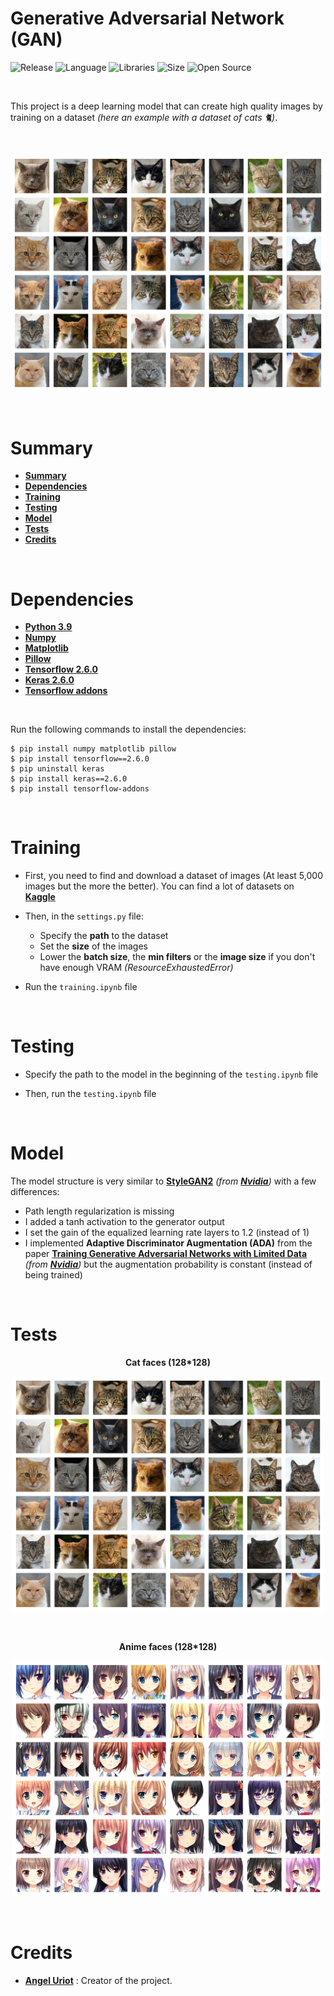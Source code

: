 # Generative Adversarial Network (GAN)

![Release](https://img.shields.io/badge/Release-v1.0-blueviolet)
![Language](https://img.shields.io/badge/Language-Python-f2cb1b)
![Libraries](https://img.shields.io/badge/Libraries-Keras-00cf2c)
![Size](https://img.shields.io/badge/Size-257Mo-f12222)
![Open Source](https://badges.frapsoft.com/os/v2/open-source.svg?v=103)

<br/>

This project is a deep learning model that can create high quality images by training on a dataset *(here an example with a dataset of cats 🐈)*.

<br/>

<p align="center">
	<img src="resources/misc/thumbnail.png" width="700">
</p>

<br/>

# Summary

* **[Summary](#summary)**
* **[Dependencies](#dependencies)**
* **[Training](#training)**
* **[Testing](#testing)**
* **[Model](#model)**
* **[Tests](#tests)**
* **[Credits](#credits)**

<br/>

# Dependencies

* [**Python 3.9**](https://www.python.org/downloads/release/python-3916/)
* [**Numpy**](https://numpy.org/)
* [**Matplotlib**](https://matplotlib.org/)
* [**Pillow**](https://pillow.readthedocs.io/)
* [**Tensorflow 2.6.0**](https://www.tensorflow.org/)
* [**Keras 2.6.0**](https://keras.io/)
* [**Tensorflow addons**](https://www.tensorflow.org/addons)

<br/>

Run the following commands to install the dependencies:
```shell
$ pip install numpy matplotlib pillow
$ pip install tensorflow==2.6.0
$ pip uninstall keras
$ pip install keras==2.6.0
$ pip install tensorflow-addons
```

<br/>

# Training

* First, you need to find and download a dataset of images (At least 5,000 images but the more the better). You can find a lot of datasets on [**Kaggle**](https://www.kaggle.com/datasets)

* Then, in the `settings.py` file:
	* Specify the **path** to the dataset
	* Set the **size** of the images
	* Lower the **batch size**, the **min filters** or the **image size** if you don't have enough VRAM *(ResourceExhaustedError)*

* Run the `training.ipynb` file

<br/>

# Testing

* Specify the path to the model in the beginning of the `testing.ipynb` file

* Then, run the `testing.ipynb` file

<br/>

# Model

The model structure is very similar to [**StyleGAN2**](https://doi.org/10.48550/arXiv.1912.04958) *(from [**Nvidia**](https://www.nvidia.com/))* with a few differences:

* Path length regularization is missing
* I added a tanh activation to the generator output
* I set the gain of the equalized learning rate layers to 1.2 (instead of 1)
* I implemented **Adaptive Discriminator Augmentation (ADA)** from the paper [**Training Generative Adversarial Networks with Limited Data**](https://doi.org/10.48550/arXiv.2006.06676) *(from [**Nvidia**](https://www.nvidia.com/))* but the augmentation probability is constant (instead of being trained)

<br/>

# Tests

<p align="center"><b>Cat faces (128*128)</b></p>
<p align="center">
	<img src="resources/misc/cats.png" width="500">
</p>

<br/>

<p align="center"><b>Anime faces (128*128)</b></p>
<p align="center">
	<img src="resources/misc/anime.png" width="500">
</p>

<br/>

# Credits

* [**Angel Uriot**](https://github.com/angeluriot) : Creator of the project.
